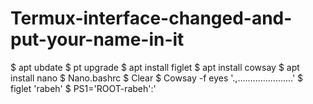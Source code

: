 # Termux-interface-changed-and-put-your-name-in-it
$ apt ubdate $ pt upgrade $ apt install figlet $ apt install cowsay $ apt install nano $ Nano.bashrc $ Clear $ Cowsay -f eyes '.,......................'  $ figlet 'rabeh' $ PS1='ROOT-rabeh':'
